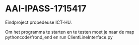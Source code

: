 # AAI-IPASS-1715417
Eindproject propedeuse ICT-HU.

Om het programma te starten en te testen moet je naar de map pythoncode/frond_end
en run ClientLineInterface.py
